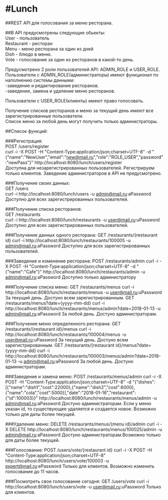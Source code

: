 #Lunch
===============================
##REST API для голосования за меню ресторана.

##В API предусмотрены следующие обьекты:  
User - пользователь  
Restaurant - ресторан  
Menu - меню ресторана за один из дней  
Dish - блюдо в меню.  
Vote - голосование за один из ресторанов в какой-то день.  

Предусмотрено 2 роли пользователей API: ADMIN_ROLE и USER_ROLE.  
Пользователи с ADMIN_ROLE(администраторы) имеют функционал по наполнению системы данными:  
-заведение и редактирование ресторанов.  
-заведение, замена и удаление меню ресторанов.  

Пользователи с USER_ROLE(клиенты) имеют право голосовать.  

Получение списков ресторанов и меню за текущий день имеют все зарегистрированные пользователи.  
Список меню за любой день могут получить только администраторы.  

##Список функций:

###Регистрация:  
POST  /users/register  
curl  -i -X POST -H "Content-Type:application/json;charset=UTF-8" -d "{\"name\":\"NewUser\",\"email\":\"new@mail.ru\",\"role\":\"ROLE_USER\",\"password\":\"newPass\"}"   http://localhost:8080/lunch/users/register  
Доступна для незарегистрированных пользователей. Регистрируем только клиентов.
Заведение администраторов в API не предусмотрено.

###Получение своих данных:  
GET /users  
curl -i http://localhost:8080/lunch/users -u admin@mail.ru:aPassword  
Доступно для всех зарегистрированных пользователей.

###Получение списка ресторанов:  
GET /restaurants  
curl  -i http://localhost:8080/lunch/restaurants -u user@mail.ru:uPassword  
Доступно для всех зарегистрированных пользователей.  

###Получение данных одного ресторана:
GET /restaurants/{restaurant id}
curl  -i http://localhost:8080/lunch/restaurants/100005 -u admin@mail.ru:aPassword
Доступно для всех зарегистрированных пользователей.

###Заведение и изменение ресторана:
POST /restaurants/admin
curl  -i -X POST -H "Content-Type:application/json;charset=UTF-8" -d "{\"name\":\"Cafe\"}" http://localhost:8080/lunch/restaurants/admin -u admin@mail.ru:aPassword
Доступно только администратору

###Получение списка меню:
GET /restaurants/menus
curl  -i http://localhost:8080/lunch/restaurants/menus -u user@mail.ru:uPassword
За текущий день. Достуно всем зарегистрированным.
GET /restaurants/menus?date={yyyy-mm-dd}
curl  -i http://localhost:8080/lunch/restaurants/menus/admin?date=2018-01-13 -u admin@mail.ru:aPassword
За любой день. Достуно администраторам.

###Получение меню определенного ресторана:
GET /restaurants/{restaurant id}/menus
curl  -i http://localhost:8080/lunch/restaurants/100004/menus -u user@mail.ru:uPassword
За текущий день. Достуно всем зарегистрированным.
GET /restaurants/{restaurant id}/menus?date={yyyy-mm-dd}
curl  -i http://localhost:8080/lunch/restaurants/100003/menus/admin?date=2018-01-13 -u admin@mail.ru:aPassword
За любой день. Достуно администраторам.

###Заведение и замена меню:
POST /restaurants/menus/admin
curl  -i -X POST  -H "Content-Type:application/json;charset=UTF-8" -d "{\"dishes\":[{\"name\":\"dish1\",\"cost\":22000},{\"name\":\"dish2\",\"cost\":6000},{\"name\":\"cola\",\"cost\":5000}],\"date\":\"2018-01-16\",\"restaurant\":{\"id\":100003}}" http://localhost:8080/lunch/restaurants/menus/admin -u admin@mail.ru:aPassword
Достуно администраторам. Если у меню указан id, то существующее удаляется и создается новое.
Возможно только для даты более текущей.

###Удаление меню:
DELETE /restaurants/menus/{menu id}/admin
curl  -i -X DELETE http://localhost:8080/lunch/restaurants/menus/100025/admin -u admin@mail.ru:aPassword
Достуно администраторам.Возможно только для даты более текущей.

###Голосование:
POST /users/vote/{restaurant id}
curl  -i -X POST -H "Content-Type:application/json;charset=UTF-8"  http://localhost:8080/lunch/users/vote/100003 -u expert@mail.ru:ePassword
Только для клиентов. Возможно изменить голосование до 11 часов.

###Посмотреть свое голосование сегодня:
GET /users/vote
curl -i http://localhost:8080/lunch/users/vote -u user@mail.ru:uPassword
Только для клиентов.
